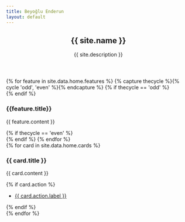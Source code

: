 ```yaml
---
title: Beyoğlu Enderun
layout: default
---
```

<section class="box special">
	<header class="major">
		<h2>{{ site.name }}</h2>
		<p>{{ site.description }}</p>
	</header>
	<span class="image featured"><img src="{{ site.baseurl }}/assets/images/pic01.jpg" alt="" /></span>
</section>

<section class="box special features">
	{% for feature in site.data.home.features %}
	{% capture thecycle %}{% cycle 'odd', 'even' %}{% endcapture %}
	{% if thecycle == 'odd' %}
	<div class="features-row">
	{% endif %}
		<section>
			<span class="icon major {{ feature.icon }} accent{{ forloop.index | modulo: 5}}"></span>
			<h3>{{feature.title}}</h3>
			<p>{{ feature.content }}</p>
		</section>
	{% if thecycle == 'even' %}
	</div>
	{% endif %}
	{% endfor %}
</section>


<div class="row">
	{% for card in site.data.home.cards %}
	<div class="6u">
		<section class="box special">
			<span class="image featured"><img src="{{ site.baseurl }}{{ card.imageUrl }}" alt="" /></span>
			<h3>{{ card.title }}</h3>
			<p>{{ card.content }}</p>
			{% if card.action %}
			<ul class="actions">
				<li><a href="{{ card.action.link }}" class="button alt">{{ card.action.label }}</a></li>
			</ul>
			{% endif %}
		</section>
	</div>
	{% endfor %}
</div>
